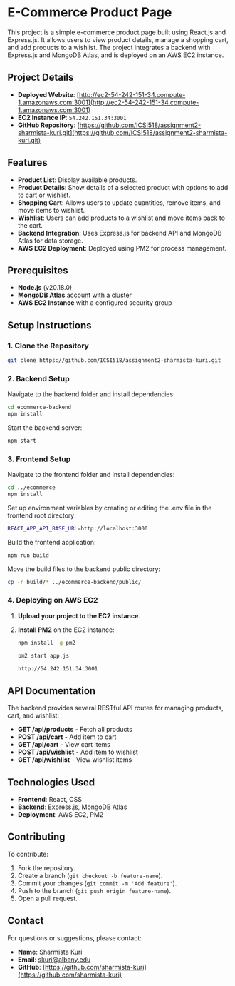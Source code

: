 # E-Commerce Product Page

This project is a simple e-commerce product page built using React.js and Express.js. It allows users to view product details, manage a shopping cart, and add products to a wishlist. The project integrates a backend with Express.js and MongoDB Atlas, and is deployed on an AWS EC2 instance.

## Project Details

- **Deployed Website**: [http://ec2-54-242-151-34.compute-1.amazonaws.com:3001](http://ec2-54-242-151-34.compute-1.amazonaws.com:3001)
- **EC2 Instance IP**: `54.242.151.34:3001`
- **GitHub Repository**: [https://github.com/ICSI518/assignment2-sharmista-kuri.git](https://github.com/ICSI518/assignment2-sharmista-kuri.git)

## Features

- **Product List**: Display available products.
- **Product Details**: Show details of a selected product with options to add to cart or wishlist.
- **Shopping Cart**: Allows users to update quantities, remove items, and move items to wishlist.
- **Wishlist**: Users can add products to a wishlist and move items back to the cart.
- **Backend Integration**: Uses Express.js for backend API and MongoDB Atlas for data storage.
- **AWS EC2 Deployment**: Deployed using PM2 for process management.

## Prerequisites

- **Node.js** (v20.18.0)
- **MongoDB Atlas** account with a cluster
- **AWS EC2 Instance** with a configured security group

## Setup Instructions

### 1. Clone the Repository
```bash
git clone https://github.com/ICSI518/assignment2-sharmista-kuri.git
````
### 2. Backend Setup

Navigate to the backend folder and install dependencies:
```bash
cd ecommerce-backend
npm install
````
Start the backend server:
```bash
npm start
````
### 3. Frontend Setup

Navigate to the frontend folder and install dependencies:
```bash
cd ../ecommerce
npm install
````
Set up environment variables by creating or editing the .env file in the frontend root directory:
```bash
REACT_APP_API_BASE_URL=http://localhost:3000
````
Build the frontend application:
```bash
npm run build
````
Move the build files to the backend public directory:
```bash
cp -r build/* ../ecommerce-backend/public/
````
### 4. Deploying on AWS EC2

1. **Upload your project to the EC2 instance**.

2. **Install PM2** on the EC2 instance:
   ```bash
   npm install -g pm2
   ````
   ```bash
   pm2 start app.js
   ````

   ```bash
   http://54.242.151.34:3001
   
   ````
## API Documentation

The backend provides several RESTful API routes for managing products, cart, and wishlist:

- **GET /api/products** - Fetch all products
- **POST /api/cart** - Add item to cart
- **GET /api/cart** - View cart items
- **POST /api/wishlist** - Add item to wishlist
- **GET /api/wishlist** - View wishlist items

## Technologies Used

- **Frontend**: React, CSS
- **Backend**: Express.js, MongoDB Atlas
- **Deployment**: AWS EC2, PM2

## Contributing

To contribute:

1. Fork the repository.
2. Create a branch (`git checkout -b feature-name`).
3. Commit your changes (`git commit -m 'Add feature'`).
4. Push to the branch (`git push origin feature-name`).
5. Open a pull request.

## Contact

For questions or suggestions, please contact:

- **Name**: Sharmista Kuri
- **Email**: [skuri@albany.edu](mailto:skuri@albany.edu)
- **GitHub**: [https://github.com/sharmista-kuri](https://github.com/sharmista-kuri)
